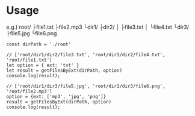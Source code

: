 # Usage
e.g.)
root/
├file1.txt
├file2.mp3
└dir1/
  ├dir2/
  │  ├file3.txt
  │  └file4.txt
  └dir3/
     ├file5.jpg
     └file6.png

```
const dirPath = './root'

// ['root/dir1/dir2/file3.txt', 'root/dir1/dir2/file4.txt', 'root/file1.txt']
let option = { ext: 'txt' }
let result = getFilesByExt(dirPath, option)
console.log(result);

// ['root/dir1/dir3/file5.jpg', 'root/dir1/dir3/file6.png', 'root/file2.mp3']
option = {ext: ['mp3', 'jpg', 'png']}
result = getFilesByExt(dirPath, option)
console.log(result);
```
